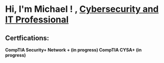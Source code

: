  <h1>Hi, I'm  Michael ! , <a href=https://www.linkedin.com/in/michael-lauretta-a2534011a//">Cybersecurity and IT Professional</a> 


 <h2> Certfications:</h2>

 <b> CompTIA Security+<b>
  <b> Network + (in progress)<b>
 <b>  CompTIA CYSA+ (in progress)




   
  









